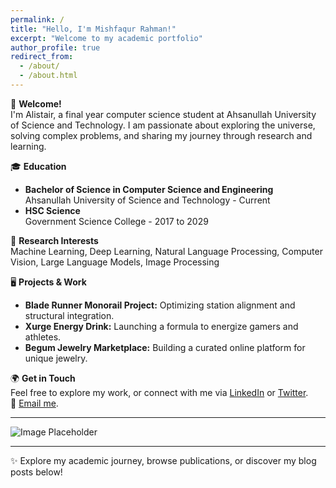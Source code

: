```yaml
---
permalink: /
title: "Hello, I'm Mishfaqur Rahman!"
excerpt: "Welcome to my academic portfolio"
author_profile: true
redirect_from: 
  - /about/
  - /about.html
---
```


👋 **Welcome!**  
I'm Alistair, a final year computer science student at Ahsanullah University of Science and Technology. I am passionate about exploring the universe, solving complex problems, and sharing my journey through research and learning.

🎓 **Education**  
- **Bachelor of Science in Computer Science and Engineering**  
  Ahsanullah University of Science and Technology - Current
- **HSC Science**  
  Government Science College - 2017 to 2029

🔭 **Research Interests**  
Machine Learning, Deep Learning, Natural Language Processing, Computer Vision, Large Language Models, Image Processing

🖥️ **Projects & Work**  
- **Blade Runner Monorail Project:** Optimizing station alignment and structural integration.
- **Xurge Energy Drink:** Launching a formula to energize gamers and athletes.
- **Begum Jewelry Marketplace:** Building a curated online platform for unique jewelry.

🌍 **Get in Touch**  
Feel free to explore my work, or connect with me via [LinkedIn](#) or [Twitter](#).  
📧 [Email me](mailto:your.email@domain.com).

---

![Image Placeholder](path/to/your/image.jpg)

---

✨ Explore my academic journey, browse publications, or discover my blog posts below!  
